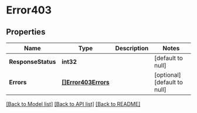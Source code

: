 # Error403

## Properties
Name | Type | Description | Notes
------------ | ------------- | ------------- | -------------
**ResponseStatus** | **int32** |  | [default to null]
**Errors** | [**[]Error403Errors**](Error403_errors.md) |  | [optional] [default to null]

[[Back to Model list]](../README.md#documentation-for-models) [[Back to API list]](../README.md#documentation-for-api-endpoints) [[Back to README]](../README.md)

